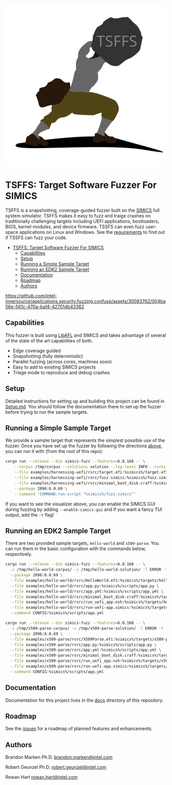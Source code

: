 <p align="center"><img src="docs/images/logo.png" alt="TSFFS Logo"></p>

# TSFFS: Target Software Fuzzer For SIMICS

TSFFS is a snapshotting, coverage-guided fuzzer built on the
[SIMICS](https://www.intel.com/content/www/us/en/developer/articles/tool/simics-simulator.html)
full system simulator. TSFFS makes it easy to fuzz and traige crashes on traditionally
challenging targets including UEFI applications, bootloaders, BIOS, kernel modules, and
device firmware. TSSFS can even fuzz user-space applications on Linux and Windows. See
the [requirements](./docs/Requirements.md) to find out if TSSFS can fuzz your code.

- [TSFFS: Target Software Fuzzer For SIMICS](#tsffs-target-software-fuzzer-for-simics)
  - [Capabilities](#capabilities)
  - [Setup](#setup)
  - [Running a Simple Sample Target](#running-a-simple-sample-target)
  - [Running an EDK2 Sample Target](#running-an-edk2-sample-target)
  - [Documentation](#documentation)
  - [Roadmap](#roadmap)
  - [Authors](#authors)


<https://github.com/intel-innersource/applications.security.fuzzing.confuse/assets/30083762/004ba56e-561c-470a-baf4-427014b43362>


## Capabilities

This fuzzer is built using [LibAFL](https://github.com/AFLplusplus/LibAFL) and SIMICS
and takes advantage of several of the state of the art capabilities of both.

- Edge coverage guided
- Snapshotting (fully deterministic)
- Parallel fuzzing (across cores, machines soon)
- Easy to add to existing SIMICS projects
- Triage mode to reproduce and debug crashes

## Setup

Detailed instructions for setting up and building this project can be found in
[Setup.md](./docs/Setup.md). You should follow the documentation there to set up the
fuzzer before trying to run the sample targets.

## Running a Simple Sample Target

We provide a sample target that represents the simplest possible use of the fuzzer. Once
you have set up the fuzzer by following the directions [above](#setup), you can run it
with (from the root of this repo):

```sh
cargo run --release --bin simics-fuzz --features=6.0.168 -- \
    --corpus /tmp/corpus --solutions solution --log-level INFO --cores 1  \
    --file examples/harnessing-uefi/rsrc/target.efi:%simics%/target.efi \
    --file examples/harnessing-uefi/rsrc/fuzz.simics:%simics%/fuzz.simics \
    --file examples/harnessing-uefi/rsrc/minimal_boot_disk.craff:%simics%/minimal_boot_disk.craff \
    --package 2096:6.0.69 \
    --command 'COMMAND:run-script "%simics%/fuzz.simics"'
```

If you want to see the visualizer above, you can enable the SIMICS GUI during fuzzing
by adding `--enable-simics-gui` and if you want a fancy TUI output, add the `-t` flag!

## Running an EDK2 Sample Target

There are two provided sample targets, `hello-world` and `x509-parse`. You can run them
in the basic configuration with the commands below, respectively.

```sh
cargo run --release --bin simics-fuzz --features=6.0.168 -- \
  -c /tmp/hello-world-corpus/ -s /tmp/hello-world-solution/ -l ERROR -t -C 1 \
  --package 2096:6.0.69 \
  --file examples/hello-world/rsrc/HelloWorld.efi:%simics%/targets/hello-world/HelloWorld.efi \
  --file examples/hello-world/rsrc/app.py:%simics%/scripts/app.py \
  --file examples/hello-world/rsrc/app.yml:%simics%/scripts/app.yml \
  --file examples/hello-world/rsrc/minimal_boot_disk.craff:%simics%/targets/hello-world/minimal_boot_disk.craff \
  --file examples/hello-world/rsrc/run_uefi_app.nsh:%simics%/targets/hello-world/run_uefi_app.nsh \
  --file examples/hello-world/rsrc/run-uefi-app.simics:%simics%/targets/hello-world/run-uefi-app.simics \
  --command CONFIG:%simics%/scripts/app.yml
```

```sh
cargo run --release --bin simics-fuzz --features=6.0.168 -- \
  -c /tmp/x509-parse-corpus/ -s /tmp/x509-parse-solution/ -l ERROR -t -C 1 \
  --package 2096:6.0.69 \
  --file examples/x509-parse/rsrc/X509Parse.efi:%simics%/targets/x509-parse/X509Parse.efi \
  --file examples/x509-parse/rsrc/app.py:%simics%/scripts/app.py \
  --file examples/x509-parse/rsrc/app.yml:%simics%/scripts/app.yml \
  --file examples/x509-parse/rsrc/minimal_boot_disk.craff:%simics%/targets/x509-parse/minimal_boot_disk.craff \
  --file examples/x509-parse/rsrc/run_uefi_app.nsh:%simics%/targets/x509-parse/run_uefi_app.nsh \
  --file examples/x509-parse/rsrc/run-uefi-app.simics:%simics%/targets/x509-parse/run-uefi-app.simics \
  --command CONFIG:%simics%/scripts/app.yml
```

## Documentation

Documentation for this project lives in the [docs](./docs/README.md) directory of this
repository.

## Roadmap

See the
[issues](https://github.com/intel-innersource/applications.security.fuzzing.confuse/issues?q=is%3Aopen+is%3Aissue+label%3Afeature)
for a roadmap of planned features and enhancements.

## Authors

Brandon Marken Ph.D.
<brandon.marken@intel.com>

Robert Geunzel Ph.D.
<robert.geunzel@intel.com>

Rowan Hart
<rowan.hart@intel.com>
